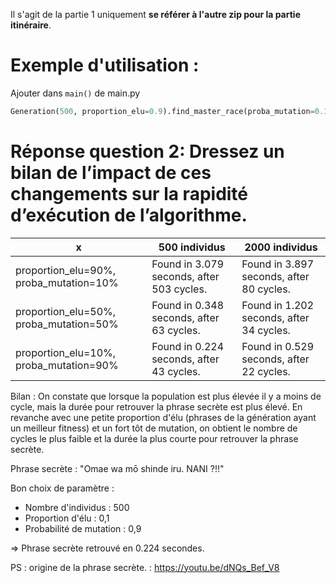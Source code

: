 Il s'agit de la partie 1 uniquement **se référer à l'autre zip pour la partie itinéraire**.

# Exemple d'utilisation :
Ajouter dans `main()` de main.py
```python
Generation(500, proportion_elu=0.9).find_master_race(proba_mutation=0.1)
```

# Réponse question 2: Dressez un bilan de l’impact de ces changements sur la rapidité d’exécution de l’algorithme.

x | 500 individus | 2000 individus
--- | ------------ | -------------
proportion_elu=90%, proba_mutation=10% | Found in 3.079 seconds, after 503 cycles. | Found in 3.897 seconds, after 80 cycles.
proportion_elu=50%, proba_mutation=50% | Found in 0.348 seconds, after 63 cycles. | Found in 1.202 seconds, after 34 cycles.
proportion_elu=10%, proba_mutation=90% | Found in 0.224 seconds, after 43 cycles. | Found in 0.529 seconds, after 22 cycles.

Bilan : On constate que lorsque la population est plus élevée il y a moins de cycle, mais la durée pour retrouver la phrase secrète est plus élevé.
En revanche avec une petite proportion d'élu (phrases de la génération ayant un meilleur fitness) et un fort tôt de mutation, on obtient le nombre de cycles le plus faible et la durée la plus courte pour retrouver la phrase secrète.

Phrase secrète : "Omae wa mō shinde iru. NANI ?!!"

Bon choix de paramètre :
- Nombre d'individus : 500
- Proportion d'élu : 0,1
- Probabilité de mutation : 0,9

=> Phrase secrète retrouvé en 0.224 secondes.

PS : origine de la phrase secrète. : https://youtu.be/dNQs_Bef_V8
